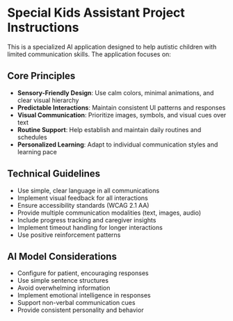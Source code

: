 <!-- Use this file to provide workspace-specific custom instructions to Copilot. For more details, visit https://code.visualstudio.com/docs/copilot/copilot-customization#_use-a-githubcopilotinstructionsmd-file -->

# Special Kids Assistant Project Instructions

This is a specialized AI application designed to help autistic children with limited communication skills. The application focuses on:

## Core Principles
- **Sensory-Friendly Design**: Use calm colors, minimal animations, and clear visual hierarchy
- **Predictable Interactions**: Maintain consistent UI patterns and responses
- **Visual Communication**: Prioritize images, symbols, and visual cues over text
- **Routine Support**: Help establish and maintain daily routines and schedules
- **Personalized Learning**: Adapt to individual communication styles and learning pace

## Technical Guidelines
- Use simple, clear language in all communications
- Implement visual feedback for all interactions
- Ensure accessibility standards (WCAG 2.1 AA)
- Provide multiple communication modalities (text, images, audio)
- Include progress tracking and caregiver insights
- Implement timeout handling for longer interactions
- Use positive reinforcement patterns

## AI Model Considerations
- Configure for patient, encouraging responses
- Use simple sentence structures
- Avoid overwhelming information
- Implement emotional intelligence in responses
- Support non-verbal communication cues
- Provide consistent personality and behavior
